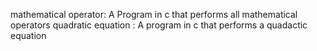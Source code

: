 mathematical operator: A Program in c that performs all mathematical operators
quadratic equation : A program in c that performs a quadactic equation
